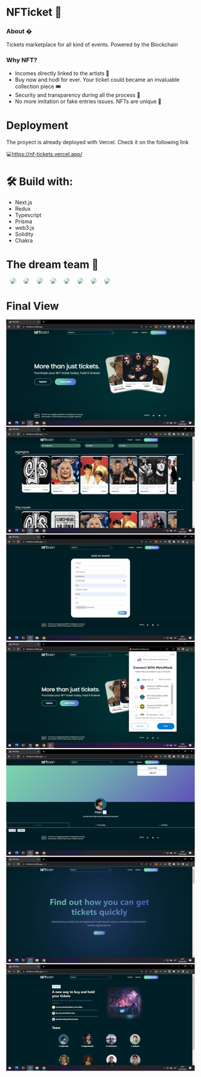 # NFTicket 🎫

### About �
Tickets marketplace for all kind of events. Powered by the Blockchain
### Why NFT? 
- Incomes directly linked to the artists 💸
- Buy now and hodl for ever. Your ticket could became an invaluable collection piece 🎟
- Security and transparency during all the process 🔐
- No more imitation or fake entries issues. NFTs are unique 🔖



# Deployment
The proyect is already deployed with Vercel. Check it on the following link

💻<a>https://nf-tickets.vercel.app/</a>

# 🛠 Build with:
- Next.js
- Redux
- Typescript
- Prisma
- web3.js
- Solidity
- Chakra 
    
# The dream team 🌠
<div style="display: flex">
<a href="https://github.com/alejorrojas">
<img style="height: 100px; border-radius: 999px;  margin: 0 10px"  src="https://github.com/alejorrojas.png">
</a>
<a href="https://github.com/diegozestudio">
<img style="height: 100px; border-radius: 999px;  margin: 0 10px"  src="https://github.com/diegozestudio.png">
</a>
<a  href="https://github.com/martinsione">
<img style="height: 100px; border-radius: 999px;  margin: 0 10px"  src="https://github.com/martinsione.png">
</a>
<a  href="https://github.com/francoa7">
<img style="height: 100px; border-radius: 999px;  margin: 0 10px"  src="https://github.com/francoa7.png">
</a>
<a href="https://github.com/fedeprat">
<img style="height: 100px; border-radius: 999px;  margin: 0 10px"  src="https://github.com/fedeprat.png">
</a>
<a  href="https://github.com/AlfredoBlanco" >
<img style="height: 100px; border-radius: 999px;  margin: 0 10px"  src="https://github.com/AlfredoBlanco.png">
</a>
<a  href="https://github.com/LNFrettes">
<img style="height: 100px; border-radius: 999px;  margin: 0 10px"  src="https://github.com/LNFrettes.png">
</a>
<a  href="https://github.com/thecandybars">
<img style="height: 100px; border-radius: 999px;  margin: 0 10px"  src="https://github.com/thecandybars.png">
</div>
</a>

# Final View
<img src='web/src/assets/readme-img/nft-ticket (6).png' />
<img src='web/src/assets/readme-img/nft-ticket (7).png' />
<img src='web/src/assets/readme-img/nft-ticket (1).png' />
<img src='web/src/assets/readme-img/nft-ticket (5).png' />
<img src='web/src/assets/readme-img/nft-ticket (2).png' />
<img src='web/src/assets/readme-img/nft-ticket (3).png' />
<img src='web/src/assets/readme-img/nft-ticket (4).png' />

  
